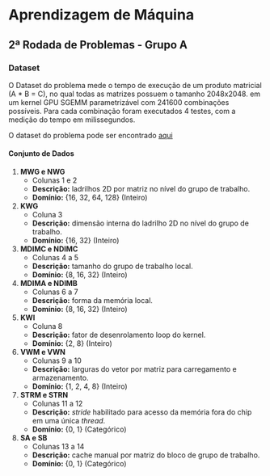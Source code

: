 # Aprendizagem de Máquina

## 2ª Rodada de Problemas - Grupo A

### Dataset

O Dataset do problema mede o tempo de execução de um produto matricial (A * B = C), no qual todas as matrizes possuem o tamanho 2048x2048. em um kernel GPU SGEMM parametrizável com 241600 combinações possíveis. Para cada combinação foram executados 4 testes, com a medição do tempo em milissegundos.

O dataset do problema pode ser encontrado [aqui](https://archive.ics.uci.edu/ml/datasets/SGEMM+GPU+kernel+performance#)

#### Conjunto de Dados

1. **MWG e NWG**
    * Colunas 1 e 2
    * **Descrição:** ladrilhos 2D por matriz no nível do grupo de trabalho.
    * **Domínio:** {16, 32, 64, 128} (Inteiro)
1. **KWG**
    * Coluna 3
    * **Descrição:** dimensão interna do ladrilho 2D no nível do grupo de trabalho.
    * **Domínio:** {16, 32} (Inteiro)
1. **MDIMC e NDIMC**
    * Colunas 4 a 5
    * **Descrição:** tamanho do grupo de trabalho local.
    * **Domínio:** {8, 16, 32} (Inteiro)
1. **MDIMA e NDIMB**
    * Colunas 6 a 7
    * **Descrição:** forma da memória local.
    * **Domínio:** {8, 16, 32} (Inteiro)
1. **KWI**
    * Coluna 8
    * **Descrição:** fator de desenrolamento loop do kernel.
    * **Domínio:** {2, 8} (Inteiro)
1. **VWM e VWN**
    * Colunas 9 a 10
    * **Descrição:** larguras do vetor por matriz para carregamento e armazenamento.
    * **Domínio:** {1, 2, 4, 8} (Inteiro)
1. **STRM e STRN**
    * Colunas 11 a 12
    * **Descrição:** _stride_ habilitado para acesso da memória fora do chip em uma única _thread_.
    * **Domínio:** {0, 1} (Categórico)
1. **SA e SB**
    * Colunas 13 a 14
    * **Descrição:** cache manual por matriz do bloco de grupo de trabalho.
    * **Domínio:** {0, 1} (Categórico)
